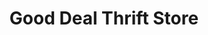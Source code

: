---
title: "Good Deal Thrift Store"
url: /grand-junction/good-deal-thrift-store/
shop: Gebrauchtwaren
---
